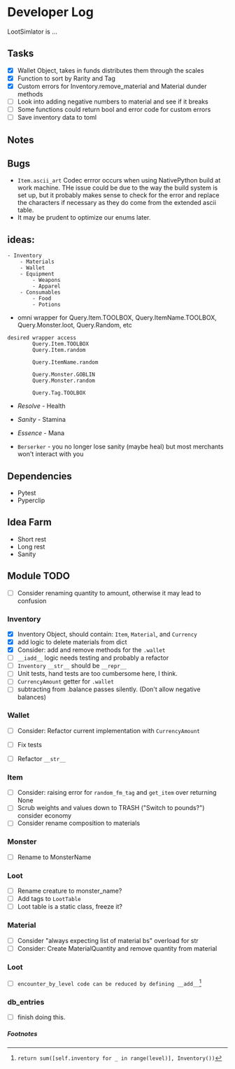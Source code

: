 # Developer Log
LootSimlator is ...

## Tasks
- [X] Wallet Object, takes in funds distributes them through the scales
- [X] Function to sort by Rarity and Tag
- [X] Custom errors for Inventory.remove_material and Material dunder methods
- [ ] Look into adding negative numbers to material and see if it breaks
- [ ] Some functions could return bool and error code for custom errors
- [ ] Save inventory data to toml

## Notes

## Bugs
- `Item.ascii_art` Codec errror occurs when using NativePython build at work machine. THe issue could be due to the way the build system is set up, but it probably makes sense to check for the error and replace the characters if necessary as they do come from the extended ascii table.
- It may be prudent to optimize our enums later.

## ideas:
```
- Inventory
    - Materials
    - Wallet
    - Equipment
        - Weapons
        - Apparel
    - Consumables
        - Food
        - Potions

```

- omni wrapper for Query.Item.TOOLBOX, Query.ItemName.TOOLBOX, Query.Monster.loot, Query.Random, etc
```
desired wrapper access
        Query.Item.TOOLBOX
        Query.Item.random

        Query.ItemName.random

        Query.Monster.GOBLIN
        Query.Monster.random

        Query.Tag.TOOLBOX

```
- *Resolve* - Health
- *Sanity*  - Stamina
- *Essence* - Mana

- `Berserker` - you no longer lose sanity (maybe heal) but most merchants won't interact with you

## Dependencies
- Pytest
- Pyperclip

## Idea Farm
- Short rest
- Long rest
- Sanity


## Module TODO
- [ ] Consider renaming quantity to amount, otherwise it may lead to confusion

### Inventory
- [X] Inventory Object, should contain: `Item`, `Material`, and `Currency`
- [X] add logic to delete materials from dict
- [X] Consider: add and remove methods for the `.wallet`
- [ ] `__iadd__` logic needs testing and probably a refactor 
- [ ] `Inventory` `__str__` should be `__repr__`
- [ ] Unit tests, hand tests are too cumbersome here, I think.
- [ ] `CurrencyAmount` getter for `.wallet`
- [ ] subtracting from .balance passes silently. (Don't allow negative balances)

### Wallet
- [ ] Consider: Refactor current implementation with `CurrencyAmount` 
- [ ] Fix tests
- [ ] Refactor `__str__`


### Item
- [ ] Consider: raising error for `random_fm_tag` and `get_item` over returning None
- [ ] Scrub weights and values down to TRASH ("Switch to pounds?") consider economy
- [ ] Consider rename composition to materials

### Monster
- [ ] Rename to MonsterName

### Loot
- [ ] Rename creature to monster_name?
- [ ] Add tags to `LootTable`
- [ ] Loot table is a static class, freeze it?

### Material
- [ ] Consider "always expecting list of material bs" overload for str
- [ ] Consider: Create MaterialQuantity and remove quantity from material

### Loot
- [ ] `encounter_by_level code can be reduced by defining __add__`[^1]


### db_entries
- [ ] finish doing this.




##### Footnotes
[^1]: `return sum([self.inventory for _ in range(level)], Inventory())`
